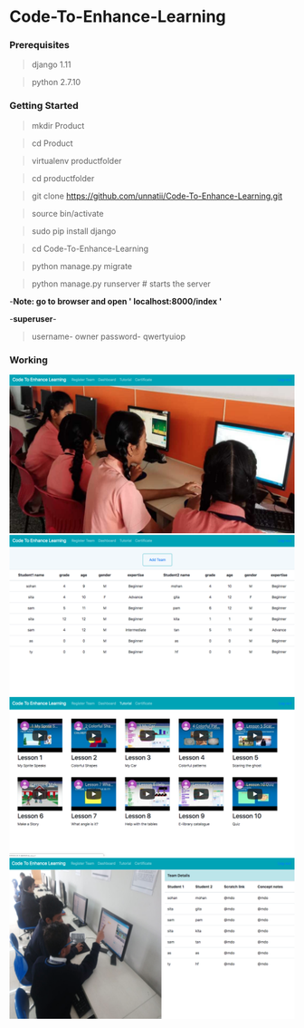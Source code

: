 # Code-To-Enhance-Learning


### Prerequisites 
>django 1.11

>python 2.7.10


### Getting Started

>mkdir Product

>cd Product

>virtualenv productfolder

>cd productfolder

>git clone https://github.com/unnatii/Code-To-Enhance-Learning.git

>source bin/activate

>sudo pip install django 

>cd Code-To-Enhance-Learning

>python manage.py migrate

>python manage.py runserver # starts the server 

-**Note: go to browser and open ' localhost:8000/index '**

-**superuser**-
>username- owner
>password- qwertyuiop


### Working
![App Working](1.png)
![App Working](2.png)
![App Working](3.png)
![App Working](4.png)
